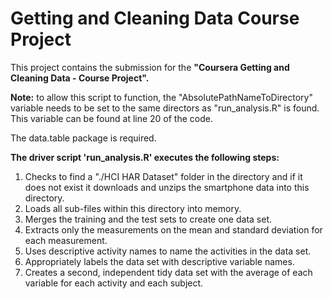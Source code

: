 <h1>Getting and Cleaning Data Course Project</h1>

This project contains the submission for the <b>"Coursera Getting and Cleaning Data - Course Project".</b>

<b>Note:</b> to allow this script to function, the "AbsolutePathNameToDirectory" variable needs to be set to the same directors as "run_analysis.R" is found. This variable can be found at line 20 of the code.

The data.table package is required. 

<b>The driver script 'run_analysis.R' executes the following steps:</b>
<ol>
    <li>Checks to find a "./HCI HAR Dataset" folder in the directory and if it does not exist it downloads and unzips the smartphone data into this directory.</li> 
	<li>Loads all sub-files within this directory into memory.</li>
	<li>Merges the training and the test sets to create one data set.</li>
	<li>Extracts only the measurements on the mean and standard deviation for each measurement.</li>
	<li>Uses descriptive activity names to name the activities in the data set.</li>
	<li>Appropriately labels the data set with descriptive variable names.</li>
	<li>Creates a second, independent tidy data set with the average of each variable for each activity and each subject.</li>
</ol>
